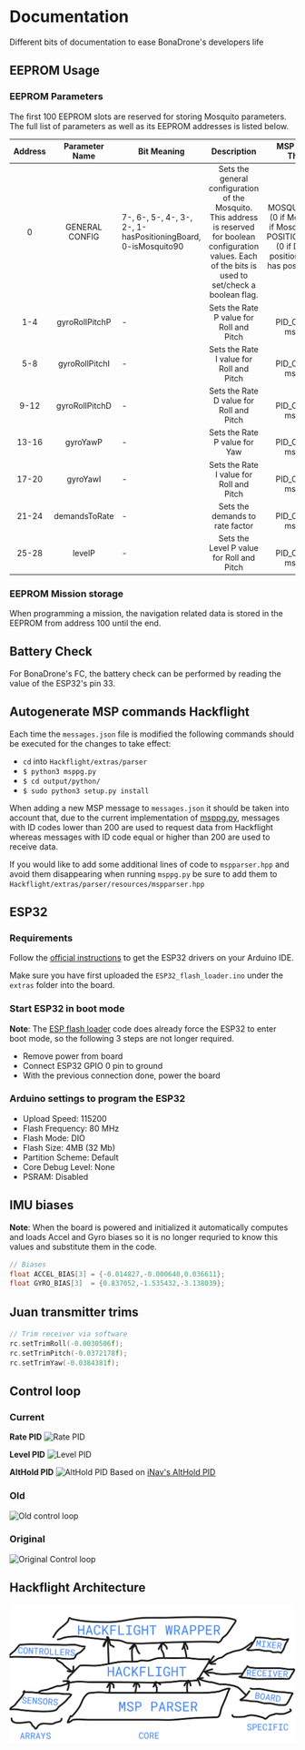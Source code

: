 # Documentation
Different bits of documentation to ease BonaDrone's developers life

## EEPROM Usage

### EEPROM Parameters

The first 100 EEPROM slots are reserved for storing Mosquito parameters. The full list of parameters as well as its EEPROM addresses is listed below.

| Address |  Parameter Name | Bit Meaning                                                         |                                                                            Description                                                                            |                                                               MSP Message ID That sets it                                                              |
|:-------:|:---------------:|---------------------------------------------------------------------|:-----------------------------------------------------------------------------------------------------------------------------------------------------------------:|:------------------------------------------------------------------------------------------------------------------------------------------------------:|
|    0    | GENERAL CONFIG  | 7-,  6-,  5-,  4-,  3-,  2-,  1-hasPositioningBoard, 0-isMosquito90 | Sets the general configuration of the Mosquito. This address is reserved for boolean configuration values. Each of the bits is used to set/check a boolean flag.  | 223-MOSQUITO_VERSION: (0 if Mosquito 150, 1 if Mosquito 90) 225-POSITIONING_BOARD:  (0 if Doesn't have positioning board   1 if has positioning board) |
|   1-4   |  gyroRollPitchP |                                  -                                  | Sets the Rate P value for Roll and Pitch                                                                                                                          | 224-PID_CONSTANTS: msg param 0                                                                                                                         |
|   5-8   |  gyroRollPitchI |                                  -                                  | Sets the Rate I value for Roll and Pitch                                                                                                                          | 224-PID_CONSTANTS: msg param 1                                                                                                                         |
|   9-12  |  gyroRollPitchD |                                  -                                  | Sets the Rate D value for Roll and Pitch                                                                                                                          | 224-PID_CONSTANTS: msg param 2                                                                                                                         |
|  13-16  |     gyroYawP    |                                  -                                  | Sets the Rate P value for Yaw                                                                                                                                     | 224-PID_CONSTANTS: msg param 3                                                                                                                         |
|  17-20  |     gyroYawI    |                                  -                                  | Sets the Rate I value for Roll and Pitch                                                                                                                          | 224-PID_CONSTANTS: msg param 4                                                                                                                         |
|  21-24  |  demandsToRate  |                                  -                                  | Sets the demands to rate factor                                                                                                                                   | 224-PID_CONSTANTS: msg param 5                                                                                                                         |
|  25-28  |      levelP     |                                  -                                  | Sets the Level P value for Roll and Pitch                                                                                                                         | 224-PID_CONSTANTS: msg param 6                                                                                                                         |

### EEPROM Mission storage

When programming a mission, the navigation related data is stored in the EEPROM from address 100 until the end.

## Battery Check
For BonaDrone's FC, the battery check can be performed by reading the value of the ESP32's pin 33.


## Autogenerate MSP commands Hackflight

Each time the `messages.json` file is modified the following commands should be executed for the changes to take effect:
* `cd` into `Hackflight/extras/parser`
* `$ python3 msppg.py`
* `$ cd output/python/`
* `$ sudo python3 setup.py install`

When adding a new MSP message to `messages.json` it should be taken into account that, due to the current implementation of [msppg.py](https://github.com/BonaDrone/Hackflight/blob/master/extras/parser/msppg.py), messages with ID codes lower than 200 are used to request data from Hackflight whereas messages with ID code equal or higher than 200 are used to receive data.  

If you would like to add some additional lines of code to `mspparser.hpp` and avoid them disappearing when running `msppg.py` be sure to add them to `Hackflight/extras/parser/resources/mspparser.hpp`  

## ESP32 

### Requirements

Follow the [official instructions](https://github.com/espressif/arduino-esp32/blob/master/docs/arduino-ide/boards_manager.md) to get the ESP32 drivers on your Arduino IDE.

Make sure you have first uploaded the `ESP32_flash_loader.ino` under the `extras` folder into the board.

### Start ESP32 in boot mode

**Note**: The [ESP flash loader](https://github.com/BonaDrone/ESP32-Sketchs/blob/master/extras/ESP32_flash_loader/ESP32_flash_loader.ino) code does already force the ESP32 to enter boot mode, so the following 3 steps are not longer required.

* Remove power from board
* Connect ESP32 GPIO 0 pin to ground
* With the previous connection done, power the board

### Arduino settings to program the ESP32

* Upload Speed: 115200
* Flash Frequency: 80 MHz
* Flash Mode: DIO
* Flash Size: 4MB (32 Mb)
* Partition Scheme: Default
* Core Debug Level: None
* PSRAM: Disabled


## IMU biases

**Note**: When the board is powered and initialized it automatically computes and loads Accel and Gyro biases so it is no longer requried to know this values and substitute them in the code.

```C
// Biases
float ACCEL_BIAS[3] = {-0.014827,-0.000640,0.036611};
float GYRO_BIAS[3]  = {0.837052,-1.535432,-3.138039};
```

## Juan transmitter trims

```C
// Trim receiver via software
rc.setTrimRoll(-0.0030506f);
rc.setTrimPitch(-0.0372178f);
rc.setTrimYaw(-0.0384381f);
```

## Control loop

### Current
**Rate PID**
![Rate PID](extras/rate-pid.png)

**Level PID**
![Level PID](extras/level-pid.png)

**AltHold PID**
![AltHold PID](extras/althold-pid.png)
Based on [iNav's AltHold PID](https://github.com/iNavFlight/inav/wiki/Developer-info)

### Old
![Old control loop](extras/PID-modified.png)

### Original
![Original Control loop](extras/PID-Loop-Original.png)

## Hackflight Architecture
![ARchitecture](extras/hackflight_arch.png)
